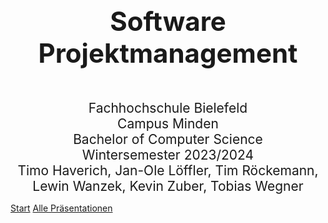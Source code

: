 <div style="text-align: center; font-size: 3em; font-weight: bold; margin: 0px 0px 0px 0px">Software Projektmanagement</div>
 
<div style="text-align: center; font-size: 1.5em;margin: 50px 0px 0px 0px">
	Fachhochschule Bielefeld<br> 
	Campus Minden<br>
	Bachelor of Computer Science<br>
	Wintersemester 2023/2024<br>
	Timo Haverich, Jan-Ole Löffler, Tim Röckemann, Lewin Wanzek, Kevin Zuber, Tobias Wegner
</div>

[Start](index)
<a href="praesentationen.html"> Alle Präsentationen</a>